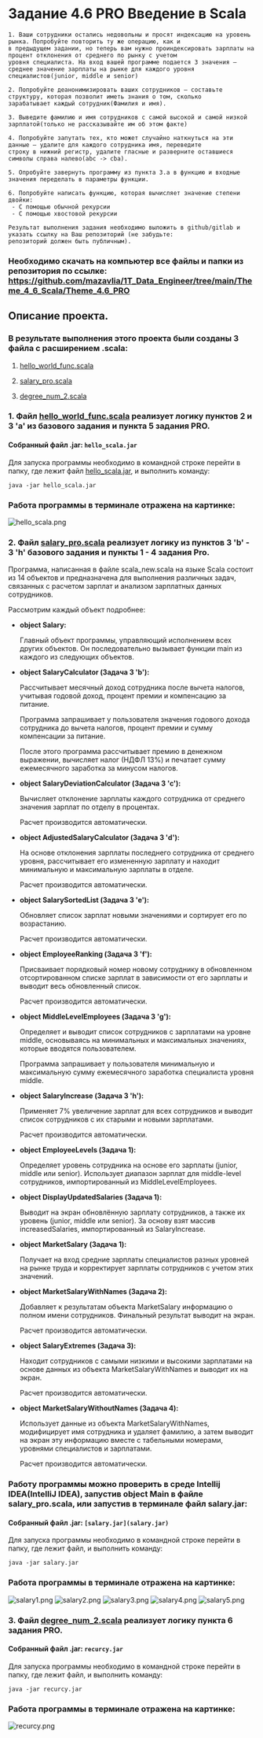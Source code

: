 # Задание 4.6 PRO Введение в Scala
```
1. Ваши сотрудники остались недовольны и просят индексацию на уровень рынка. Попробуйте повторить ту же операцию, как и 
в предыдущем задании, но теперь вам нужно проиндексировать зарплаты на процент отклонения от среднего по рынку с учетом 
уровня специалиста. На вход вашей программе подается 3 значения – среднее значение зарплаты на рынке для каждого уровня 
специалистов(junior, middle и senior)

2. Попробуйте деанонимизировать ваших сотрудников – составьте структуру, которая позволит иметь знания о том, сколько 
зарабатывает каждый сотрудник(Фамилия и имя).

3. Выведите фамилию и имя сотрудников с самой высокой и самой низкой зарплатой(только не рассказывайте им об этом факте)

4. Попробуйте запутать тех, кто может случайно наткнуться на эти данные – удалите для каждого сотрудника имя, переведите 
строку в нижний регистр, удалите гласные и разверните оставшиеся символы справа налево(abc -> cba).

5. Опробуйте завернуть программу из пункта 3.а в функцию и входные значения переделать в параметры функции.

6. Попробуйте написать функцию, которая вычисляет значение степени двойки:
 - С помощью обычной рекурсии
 - С помощью хвостовой рекурсии 

Результат выполнения задания необходимо выложить в github/gitlab и указать ссылку на Ваш репозиторий (не забудьте: 
репозиторий должен быть публичным).
```
### Необходимо скачать на компьютер все файлы и папки из репозитория по ссылке: https://github.com/mazavlia/1T_Data_Engineer/tree/main/Theme_4_6_Scala/Theme_4.6_PRO

## Описание проекта.

### В результате выполнения этого проекта были созданы 3 файла с расширением .scala:

1. [hello_world_func.scala](Scala_intro%2Fsrc%2Fmain%2Fscala%2Fhello_world_func.scala)

2. [salary_pro.scala](Scala_intro%2Fsrc%2Fmain%2Fscala%2Fsalary_pro.scala)

3. [degree_num_2.scala](Scala_intro%2Fsrc%2Fmain%2Fscala%2Fdegree_num_2.scala)

### 1. Файл [hello_world_func.scala](Scala_intro%2Fsrc%2Fmain%2Fscala%2Fhello_world_func.scala) реализует логику пунктов 2 и 3 'a' из базового задания и пункта 5 задания PRO.

#### Собранный файл .jar: ```hello_scala.jar```

Для запуска программы необходимо в командной строке перейти в папку, где лежит файл [hello_scala.jar](hello_scala.jar), и выполнить команду:

```java -jar hello_scala.jar```

### Работа программы в терминале отражена на картинке:
![hello_scala.png](pictures%2Fhello_scala.png)

### 2. Файл [salary_pro.scala](Scala_intro%2Fsrc%2Fmain%2Fscala%2Fsalary_pro.scala) реализует логику из пунктов 3 'b' - 3 'h' базового задания и пункты 1 - 4 задания Pro.

Программа, написанная в файле scala_new.scala на языке Scala состоит из 14 объектов и предназначена для выполнения различных задач, связанных с расчетом зарплат и анализом зарплатных данных сотрудников. 

Рассмотрим каждый объект подробнее:

+ **object Salary:**

    Главный объект программы, управляющий исполнением всех других объектов. Он последовательно вызывает функции main из каждого из следующих объектов.

+ **object SalaryCalculator (Задача 3 'b'):**

    Рассчитывает месячный доход сотрудника после вычета налогов, учитывая годовой доход, процент премии и компенсацию за питание.

    Программа запрашивает у пользователя значения годового дохода сотрудника до вычета налогов, процент премии и сумму компенсации за питание.

    После этого программа рассчитывает премию в денежном выражении, вычисляет налог (НДФЛ 13%) и печатает сумму ежемесячного заработка за минусом налогов. 

+ **object SalaryDeviationCalculator (Задача 3 'c'):**
    
    Вычисляет отклонение зарплаты каждого сотрудника от среднего значения зарплат по отделу в процентах.
    
    Расчет производится автоматически.

+ **object AdjustedSalaryCalculator (Задача 3 'd'):** 

    На основе отклонения зарплаты последнего сотрудника от среднего уровня, рассчитывает его измененную зарплату и находит минимальную и максимальную зарплаты в отделе.

    Расчет производится автоматически.

+ **object SalarySortedList (Задача 3 'e'):**

    Обновляет список зарплат новыми значениями и сортирует его по возрастанию.

    Расчет производится автоматически.

+ **object EmployeeRanking  (Задача 3 'f'):**

    Присваивает порядковый номер новому сотруднику в обновленном отсортированном списке зарплат в зависимости от его зарплаты и выводит весь обновленный список.

    Расчет производится автоматически.

+ **object MiddleLevelEmployees (Задача 3 'g'):**

    Определяет и выводит список сотрудников с зарплатами на уровне middle, основываясь на минимальных и максимальных значениях, которые вводятся пользователем.

    Программа запрашивает у пользователя минимальную и максимальную сумму ежемесячного заработка специалиста уровня middle.

+ **object SalaryIncrease (Задача 3 'h'):**

    Применяет 7% увеличение зарплат для всех сотрудников и выводит список сотрудников с их старыми и новыми зарплатами.

    Расчет производится автоматически.

+ **object EmployeeLevels (Задача 1):**

    Определяет уровень сотрудника на основе его зарплаты (junior, middle или senior). Использует диапазон зарплат для middle-level сотрудников, импортированный из MiddleLevelEmployees.

+ **object DisplayUpdatedSalaries (Задача 1):** 

    Выводит на экран обновлённую зарплату сотрудников, а также их уровень (junior, middle или senior). За основу взят массив increasedSalaries, импортированный из SalaryIncrease.

+ **object MarketSalary (Задача 1):**

    Получает на вход средние зарплаты специалистов разных уровней на рынке труда и корректирует зарплаты сотрудников с учетом этих значений.

+ **object MarketSalaryWithNames (Задача 2):**

    Добавляет к результатам объекта MarketSalary информацию о полном имени сотрудников. Финальный результат выводит на экран.

    Расчет производится автоматически.

+ **object SalaryExtremes (Задача 3):** 

    Находит сотрудников с самыми низкими и высокими зарплатами на основе данных из объекта MarketSalaryWithNames и выводит их на экран.

    Расчет производится автоматически.

+ **object MarketSalaryWithoutNames (Задача 4):** 

    Использует данные из объекта MarketSalaryWithNames, модифицирует имя сотрудника и удаляет фамилию, а затем выводит на экран эту информацию вместе с табельными номерами, уровнями специалистов и зарплатами.

    Расчет производится автоматически.

### Работу программы можно проверить в среде Intellij IDEA(IntelliJ IDEA), запустив object Main в файле salary_pro.scala, или запустив в терминале файл salary.jar:

#### Собранный файл .jar: ```[salary.jar](salary.jar)```

Для запуска программы необходимо в командной строке перейти в папку, где лежит файл, и выполнить команду:

```java -jar salary.jar```

### Работа программы в терминале отражена на картинке:

![salary1.png](pictures%2Fsalary1.png)
![salary2.png](pictures%2Fsalary2.png)
![salary3.png](pictures%2Fsalary3.png)
![salary4.png](pictures%2Fsalary4.png)
![salary5.png](pictures%2Fsalary5.png)

### 3. Файл [degree_num_2.scala](Scala_intro%2Fsrc%2Fmain%2Fscala%2Fdegree_num_2.scala) реализует логику пункта 6 задания PRO.

#### Собранный файл .jar: ```recurcy.jar```

Для запуска программы необходимо в командной строке перейти в папку, где лежит файл, и выполнить команду:

```java -jar recurcy.jar```

### Работа программы в терминале отражена на картинке:
![recurcy.png](pictures%2Frecurcy.png)